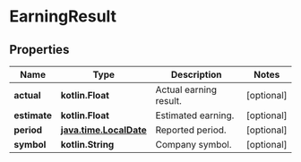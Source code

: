 
# EarningResult

## Properties
Name | Type | Description | Notes
------------ | ------------- | ------------- | -------------
**actual** | **kotlin.Float** | Actual earning result. |  [optional]
**estimate** | **kotlin.Float** | Estimated earning. |  [optional]
**period** | [**java.time.LocalDate**](java.time.LocalDate.md) | Reported period. |  [optional]
**symbol** | **kotlin.String** | Company symbol. |  [optional]



